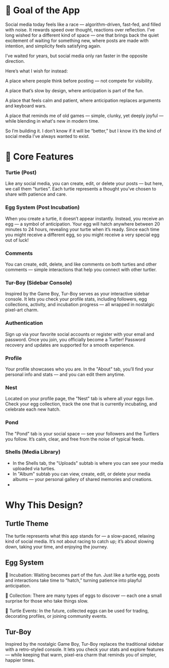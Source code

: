 # 🌿 Goal of the App
Social media today feels like a race — algorithm-driven, fast-fed, and filled with noise. It rewards speed over thought, reactions over reflection. I’ve long wished for a different kind of space — one that brings back the quiet excitement of waiting for something new, where posts are made with intention, and simplicity feels satisfying again.

I’ve waited for years, but social media only ran faster in the opposite direction.

Here’s what I wish for instead:

A place where people think before posting — not compete for visibility.

A place that’s slow by design, where anticipation is part of the fun.

A place that feels calm and patient, where anticipation replaces arguments and keyboard wars.

A place that reminds me of old games — simple, clunky, yet deeply joyful — while blending in what's new in modern time.

So I’m building it.
I don’t know if it will be “better,” but I know it’s the kind of social media I’ve always wanted to exist.


# 🐢 Core Features
### Turtie (Post)
Like any social media, you can create, edit, or delete your posts — but here, we call them "turties". Each turtie represents a thought you’ve chosen to share with patience and care.

### Egg System (Post Incubation)
When you create a turtie, it doesn’t appear instantly. Instead, you receive an egg — a symbol of anticipation. Your egg will hatch anywhere between 20 minutes to 24 hours, revealing your turtie when it’s ready. Since each time you might receive a different egg, so you might receive a very special egg out of luck!

### Comments
You can create, edit, delete, and like comments on both turties and other comments — simple interactions that help you connect with other turtler.

### Tur-Boy (Sidebar Console)
Inspired by the Game Boy, Tur-Boy serves as your interactive sidebar console. It lets you check your profile stats, including followers, egg collections, activity, and incubation progress — all wrapped in nostalgic pixel-art charm.

### Authentication
Sign up via your favorite social accounts or register with your email and password. Once you join, you officially become a Turtler! Password recovery and updates are supported for a smooth experience.

### Profile
Your profile showcases who you are. In the "About" tab, you’ll find your personal info and stats — and you can edit them anytime.

### Nest
Located on your profile page, the "Nest" tab is where all your eggs live. Check your egg collection, track the one that is currently incubating, and celebrate each new hatch.

### Pond
The "Pond" tab is your social space — see your followers and the Turtlers you follow. It’s calm, clear, and free from the noise of typical feeds.

### Shells (Media Library)
- In the Shells tab, the "Uploads" subtab is where you can see your media uploaded via turties.
- In "Album" subtab you can view, create, edit, or delete your media albums — your personal gallery of shared memories and creations.
- 
# Why This Design?
## Turtle Theme
The turtle represents what this app stands for — a slow-paced, relaxing kind of social media. It’s not about racing to catch up; it’s about slowing down, taking your time, and enjoying the journey.

## Egg System

🥚 Incubation: Waiting becomes part of the fun. Just like a turtle egg, posts and interactions take time to “hatch,” turning patience into playful anticipation.

🎁 Collection: There are many types of eggs to discover — each one a small surprise for those who take things slow.

🌊 Turtle Events: In the future, collected eggs can be used for trading, decorating profiles, or joining community events.

## Tur-Boy
Inspired by the nostalgic Game Boy, Tur-Boy replaces the traditional sidebar with a retro-styled console. It lets you check your stats and explore features — while keeping that warm, pixel-era charm that reminds you of simpler, happier times.
